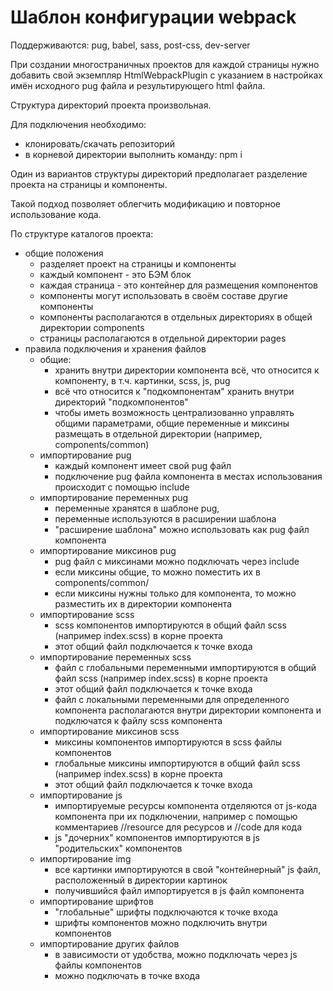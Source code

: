 # Шаблон конфигурации webpack

Поддерживаются: pug, babel, sass, post-css, dev-server

При создании многостраничных проектов для каждой страницы нужно добавить свой экземпляр HtmlWebpackPlugin с указанием в настройках имён исходного pug файла и результирующего html файла.

Структура директорий проекта произвольная. 

Для подключения необходимо:
- клонировать/скачать репозиторий
- в корневой директории выполнить команду: npm i

Один из вариантов структуры директорий предполагает разделение проекта на страницы и компоненты.

Такой подход позволяет облегчить модификацию и повторное использование кода.

По структуре каталогов проекта:
- общие положения  
    - разделяет проект на страницы и компоненты 
    - каждый компонент - это БЭМ блок 
    - каждая страница - это контейнер для размещения компонентов
    - компоненты могут использовать в своём составе другие компоненты
    - компоненты располагаются в отдельных директориях в общей директории components
    - cтраницы располагаются в отдельной директории pages
- правила подключения и хранения файлов
    - общие: 
        - хранить внутри директории компонента всё, что относится к компоненту, в т.ч. картинки, scss, js, pug
        - всё что относится к "подкомпонентам" хранить внутри директорий "подкомпонентов" 
        - чтобы иметь возможность централизованно управлять общими параметрами, общие переменные и миксины размещать в отдельной директории (например, components/common)
    - импортирование pug
        - каждый компонент имеет свой pug файл
        - подключение pug файла компонента в местах использования происходит с помощью include
    - импортирование переменных pug
        - переменные хранятся в шаблоне pug, 
        - переменные используются в расширении шаблона
        - "расширение шаблона" можно использовать как pug файл компонента
    - импортирование миксинов pug 
        - pug файл с миксинами можно подключать через include
        - если миксины общие, то можно поместить их в components/common/
        - если миксины нужны только для компонента, то можно разместить их в директории компонента
    - импортирование scss
        - scss компонентов импортируются в общий файл scss (например index.scss) в корне проекта
        - этот общий файл подключается к точке входа 
    - импортирование переменных scss 
        - файл с глобальными переменными импортируются в общий файл scss (например index.scss) в корне проекта
        - этот общий файл подключается к точке входа 
        - файл с локальными переменными для определенного компонента располагаются внутри  директории компонента и подключатся к файлу scss компонента
    - импортирование миксинов scss
        - миксины компонентов импортируются в scss файлы компонентов
        - глобальные миксины импортируются в общий файл scss (например index.scss) в корне проекта
        - этот общий файл подключается к точке входа 
    - импортирование js
        - импортируемые ресурсы компонента отделяются от js-кода компонента при их подключении, например с помощью комментариев //resource для ресурсов и //code для кода
        - js "дочерних" компонентов импортируются в js "родительских" компонентов
    - импортирование img
        - все картинки импортируются в свой "контейнерный" js файл, расположенный в директории картинок
        - получившийся файл импортируется в js файл компонента
    - импортирование шрифтов
        - "глобальные" шрифты подключаются к точке входа
        - шрифты компонентов можно подключить внутри компонентов
    - импортирование других файлов
        - в зависимости от удобства, можно подключать через js файлы компонентов
        - можно подключать в точке входа
    
    
    


